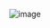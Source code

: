 ![image](https://github.com/saketthakur001/Data-analysis-tasks/assets/58982512/7c88c91d-d01d-4816-a4ca-d2b39edd3875)
